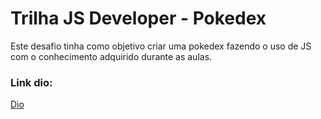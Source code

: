 # Trilha JS Developer - Pokedex

Este desafio tinha como objetivo criar uma pokedex fazendo o uso de JS com o conhecimento adquirido durante as aulas.

### Link dio:
[Dio](https://web.dio.me/home)